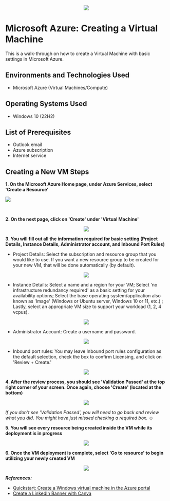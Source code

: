 <p align="center">
<img src="https://github.com/deborasantos7/azure-vm/assets/158119574/d5216032-4621-413d-ad82-6af00f8c0a89"
"/>
</p>

<h1>Microsoft Azure: Creating a Virtual Machine</h1>
This is a walk-through on how to create a Virtual Machine with basic settings in Microsoft Azure.<br />


<h2>Environments and Technologies Used</h2>

- Microsoft Azure (Virtual Machines/Compute)

<h2>Operating Systems Used </h2>

- Windows 10</b> (22H2)

<h2>List of Prerequisites</h2>

- Outlook email
- Azure subscription
- Internet service

<h2>Creating a New VM Steps</h2>
          
**1. On the Microsoft Azure Home page, under Azure Services, select 'Create a Resource'**

<p align="center">
<p>
<img src="https://github.com/deborasantos7/azure-vm/assets/158119574/c771f1f3-f21d-496a-9304-d1a734135410">
</p><p>


</p>
<br />

**2. On the next page, click on 'Create' under 'Virtual Machine'**

<p align="center">
<img src="https://github.com/deborasantos7/azure-vm/assets/158119574/38833e0e-24d4-436a-a40c-57384811438a"
</p>


**3. You will fill out all the information required for basic setting (Project Details, Instance Details, Administrator account, and Inbound Port Rules)**

- Project Details: Select the subscription and resource group that you would like to use. If you want a new resource group to be created for your new VM, that will be done automatically (by default).

<p align="center">
<img src="https://github.com/deborasantos7/azure-vm/assets/158119574/5bf0d65e-8431-4f2c-960b-778cddd80fd5">
</p>


- Instance Details: Select a name and a region for your VM; Select 'no infrastructure redundancy required' as a basic setting for your availability options; Select the base operating system/application also known as 'Image' (Windows or Ubuntu server, Windows 10 or 11, etc.)
; Lastly, select an appropriate VM size to support your workload (1, 2, 4 vcpus).

<p align="center">
<img src="https://github.com/deborasantos7/azure-vm/assets/158119574/0ed884b7-42be-4d7b-ba28-649d632eaaed">
</p>

- Administrator Account: Create a username and password.

<p align="center">
<img src="https://github.com/deborasantos7/azure-vm/assets/158119574/fa516dbd-0ab6-4cb5-8b05-968f2ad1d8f8">
</p>

- Inbound port rules: You may leave Inbound port rules configuration as the default selection, check the box to confirm Licensing, and click on 'Review + Create.'

<p align="center">
<img src="https://github.com/deborasantos7/azure-vm/assets/158119574/9fe1792b-d44a-425c-af37-42cbaa8cc8cc"
</p>


**4. After the review process, you should see 'Validation Passed' at the top right corner of your screen. Once again, choose 'Create' (located at the bottom)**

<p align="center">
<img src="https://github.com/deborasantos7/azure-vm/assets/158119574/bae90687-4f9a-4112-aadc-e0ecf2c65acd">
</p>

*If you don't see 'Validation Passed', you will need to go back and review what you did. You might have just missed checking a required box.* :relaxed:

**5. You will see every resource being created inside the VM while its deployment is in progress**

<p align="center">
<img src="https://github.com/deborasantos7/azure-vm/assets/158119574/11baa8d8-7ca0-4488-b405-45ac831ae2f4">
</p>

**6. Once the VM deployment is complete, select 'Go to resource' to begin utilizing your newly created VM**
<p align="center">
<img src="https://github.com/deborasantos7/azure-vm/assets/158119574/501af060-276e-4b2c-9bb7-f809371be01e">
</p>

***References:***
- <a href="https://learn.microsoft.com/en-us/azure/virtual-machines/windows/quick-create-portal">Quickstart: Create a Windows virtual machine in the Azure portal </a>
- <a href="https://www.canva.com/linkedin-banners/templates/">Create a LinkedIn Banner with Canva </a>





